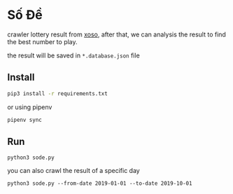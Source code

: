 # Số Đề
crawler lottery result from [xoso](http://xoso.com.vn), after that, we can analysis the
result to find the best number to play.

the result will be saved in `*.database.json` file

## Install
```sh
pip3 install -r requirements.txt
```
or using pipenv
```sh
pipenv sync
```

## Run
```shell
python3 sode.py
```

you can also crawl the result of a specific day
```shell
python3 sode.py --from-date 2019-01-01 --to-date 2019-10-01
```
